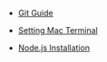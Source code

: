 * [Git Guide](git-guide.md#git-guide)

* [Setting Mac Terminal](setting-mac-terminal.md#setting-the-mac-terminal)

* [Node.js Installation](node-js-installation.md#node-js-installation)